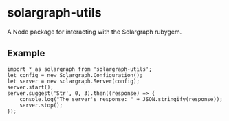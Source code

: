 # solargraph-utils

A Node package for interacting with the Solargraph rubygem.

## Example

    import * as solargraph from 'solargraph-utils';
    let config = new Solargraph.Configuration();
    let server = new solargraph.Server(config);
    server.start();
    server.suggest('Str', 0, 3).then((response) => {
        console.log("The server's response: " + JSON.stringify(response));
        server.stop();
    });
